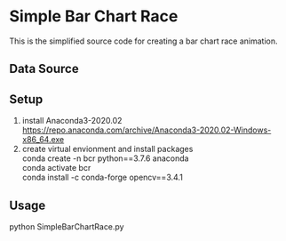 # Simple Bar Chart Race  
  This is the simplified source code for creating a bar chart race animation.  

## Data Source


## Setup

  1. install Anaconda3-2020.02  
      https://repo.anaconda.com/archive/Anaconda3-2020.02-Windows-x86_64.exe
  2. create virtual envionment and install packages  
      conda create -n bcr python==3.7.6 anaconda  
      conda activate bcr  
      conda install -c conda-forge opencv==3.4.1  

## Usage
   python SimpleBarChartRace.py
